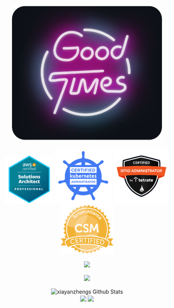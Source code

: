 <div align="center">
	<br>
		<img src="good-times.svg" width="400px">
	<br/>
	<br>
		<img width="130" height="130" src="./badges/aws_sap.png"/>
		<img width="150" height="150" src="./badges/cka.png"/>
		<img width="150" height="150" src="./badges/ciat.png"/>
		<img width="140" height="130" src="./badges/csm.png"/>
	<br />
	<br>
		<img src="https://skillicons.dev/icons?i=aws,cloudflare,jenkins,docker,kubernetes,python,js,vue,go,flask,git,linux,bash,mysql"/>
	<br />
	<br>
		<img src="https://skillicons.dev/icons?i=vscode,githubactions,grafana,md,workers&perline=9"/>
	<br />
	<br>
		<img src="https://github-readme-stats-gc8g.vercel.app/api/?username=xiayanzheng&show_icons=true&count_private=true&theme=radical&bg_color=30,e96443,904e95&title_color=fff&text_color=fff" alt="xiayanzhengs Github Stats"></img>
	<br />
	<img align="center" src="https://visitor-badge.laobi.icu/badge?page_id=xiayanzheng.xiayanzheng" />
	<img align="center" src="https://img.shields.io/github/followers/xiayanzheng?label=Follow&style=social" />
</div>
